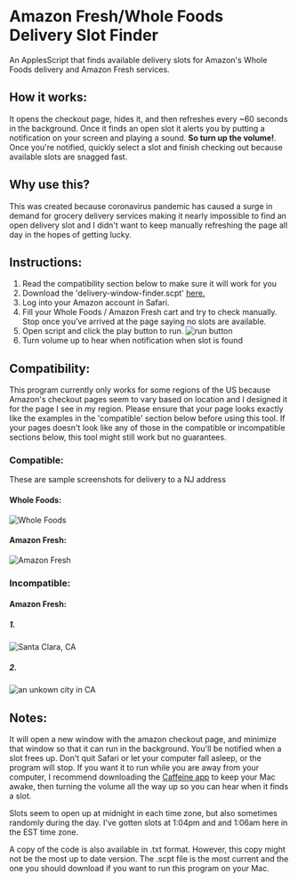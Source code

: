 # Amazon Fresh/Whole Foods Delivery Slot Finder
An ApplesScript that finds available delivery slots for Amazon's Whole Foods delivery and Amazon Fresh services.

## How it works:
It opens the checkout page, hides it, and then refreshes every ~60 seconds in the background. Once it finds an open slot it alerts you by putting a notification on your screen and playing a sound. __So turn up the volume!__. Once you're notified, quickly select a slot and finish checking out because available slots are snagged fast.

## Why use this?
This was created because coronavirus pandemic has caused a surge in demand for grocery delivery services making it nearly impossible to find an open delivery slot and I didn't want to keep manually refreshing the page all day in the hopes of getting lucky.

## Instructions:
1. Read the compatibility section below to make sure it will work for you
2. Download the 'delivery-window-finder.scpt' [here.](https://github.com/ahertel/wholefoods-delivery-slot-finder/raw/master/delivery-window-finder.scpt)
3. Log into your Amazon account in Safari.
4. Fill your Whole Foods / Amazon Fresh cart and try to check manually. Stop once you've arrived at the page saying no slots are available.
5. Open script and click the play button to run.
![run button](https://i.imgur.com/kpQee5h.png)
6. Turn volume up to hear when notification when slot is found

## Compatibility:
This program currently only works for some regions of the US because Amazon's checkout pages seem to vary based on location and I designed it for the page I see in my region. Please ensure that your page looks exactly like the examples in the 'compatible' section below before using this tool.
If your pages doesn't look like any of those in the compatible or incompatible sections below, this tool might still work but no guarantees.

### Compatible:
These are sample screenshots for delivery to a NJ address
#### Whole Foods:
![Whole Foods](https://i.imgur.com/r7EQQF6.jpg)

#### Amazon Fresh:
![Amazon Fresh](https://i.imgur.com/ncVyqQR.jpg)


### Incompatible:
#### Amazon Fresh:
##### 1.
![Santa Clara, CA](https://i.imgur.com/SyNtrZs.png)
##### 2.
![an unkown city in CA](https://i.imgur.com/PYrO9Il.jpg)

Notes:
-
It will open a new window with the amazon checkout page, and minimize that window so that it can run in the background.
You'll be notified when a slot frees up. Don't quit Safari or let your computer fall asleep, or the program will stop.
If you want it to run while you are away from your computer, I recommend downloading the [Caffeine app](http://lightheadsw.com/caffeine/) to keep your Mac awake, then turning the volume all the way up so you can hear when it finds a slot.

Slots seem to open up at midnight in each time zone, but also sometimes randomly during the day. I've gotten slots at 1:04pm and and 1:06am here in the EST time zone.

A copy of the code is also available in .txt format. However, this copy might not be the most up to date version. The .scpt file is the most current and the one you should download if you want to run this program on your Mac.
